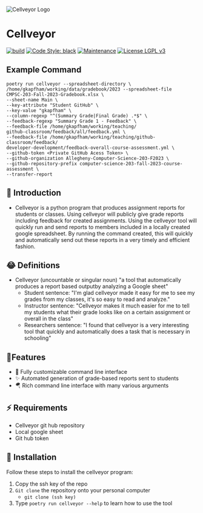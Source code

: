<img src="https://github.com/GatorEducator/cellveyor/blob/master/.github/images/
cellveyor-logo.svg" alt="Cellveyor Logo"
    title="Cellveyor Logo" />

# Cellveyor

[![build](https://github.com/GatorEducator/cellveyor/actions/workflows/build.yml/badge.svg)](https://github.com/GatorEducator/cellveyor/actions/workflows/build.yml)
[![Code Style: black](https://img.shields.io/badge/Code%20Style-Black-blue.svg)](https://github.com/psf/black)
[![Maintenance](https://img.shields.io/badge/Maintained%3F-Yes-blue.svg)](https://github.com/gkapfham/chasten/graphs/commit-activity)
[![License LGPL v3](https://img.shields.io/badge/License-LGPL%20v3-blue.svg)](https://www.gnu.org/licenses/lgpl-3.0)

## Example Command

```
poetry run cellveyor --spreadsheet-directory \
/home/gkapfham/working/data/gradebook/2023 --spreadsheet-file
CMPSC-203-Fall-2023-Gradebook.xlsx \
--sheet-name Main \
--key-attribute "Student GitHub" \
--key-value "gkapfham" \
--column-regexp "^(Summary Grade|Final Grade) .*$" \
--feedback-regexp "Summary Grade 1 - Feedback" \
--feedback-file /home/gkapfham/working/teaching/
github-classroom/feedback/all/feedback.yml \
--feedback-file /home/gkapfham/working/teaching/github-classroom/feedback/
developer-development/feedback-overall-course-assessment.yml \
--github-token <Private GitHub Acess Token> \
--github-organization Allegheny-Computer-Science-203-F2023 \
--github-repository-prefix computer-science-203-fall-2023-course-assessment \
--transfer-report
```

## 🎉 Introduction

- Cellveyor is a python program that produces assignment reports for students or
classes. Using cellveyor will publicly give grade reports including feedback for
created assignments. Using the cellveyor tool will quickly run and send reports to
members included in a locally created google spreadsheet. By running the command
created, this will quickly and automatically send out these reports in a very timely
and efficient fashion.

## 😂 Definitions

- Cellveyor (uncountable or singular noun) "a tool that automatically produces a report
based outputby analyzing a Google sheet"
    - Student sentence: "I'm glad cellveyor made it easy for me to see my grades from my
    classes, it's so easy to read and analyze."
    - Instructor sentence: "Cellveyor makes it much easier for me to tell my students what
    their grade looks like on a certain assignment or overall in the class"
    - Researchers sentence: "I found that cellveyor is a very interesting tool that quickly
    and automatically does a task that is necessary in schooling"

## 🔋Features

- 🚀 Fully customizable command line interface
- ✨ Automated generation of grade-based reports sent to students
- 🪂 Rich command line interface with many various arguments

## ⚡️ Requirements

- Cellveyor git hub repository
- Local google sheet
- Git hub token

## 🔽 Installation

Follow these steps to install the cellveyor program:
1. Copy the ssh key of the repo
2. ```Git clone``` the repository onto your personal computer
    - ```git clone (ssh key)```
3. Type ```poetry run cellveyor --help``` to learn how to use the tool
